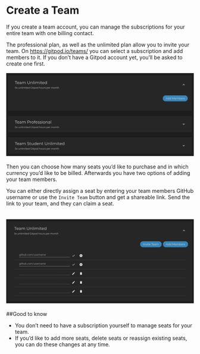 # Create a Team
If you create a team account, you can manage the subscriptions for your entire team with one billing contact. 

The professional plan, as well as the unlimited plan allow you to invite your team. On https://gitpod.io/teams/ you can select a subscription and add members to it. If you don’t have a Gitpod account yet, you’ll be asked to create one first. 
<br><br>
![team-subscription-add-member](./images/team-subscription-add-member.png)
<br><br>
Then you can choose how many seats you’d like to purchase and in which currency you’d like to be billed. 
Afterwards you have two options of adding your team members. 

You can either directly assign a seat by entering your team members GitHub username or use the `Invite Team` button and get a shareable link. Send the link to your team, and they can claim a seat.  
<br><br>
![team-subscription](./images/team-subscription.png)
<br><br>
##Good to know
* You don’t need to have a subscription yourself to manage seats for your team. 
* If you’d like to add more seats, delete seats or reassign existing seats, you can do these changes at any time. 
